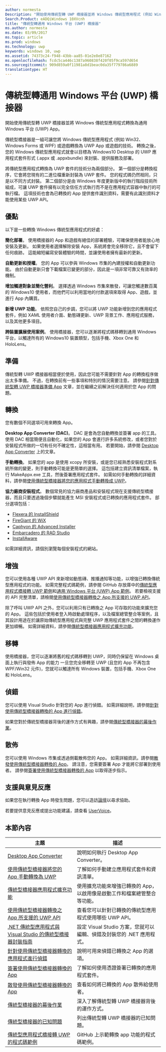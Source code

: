 ```yaml
---
author: normesta
Description: "開始使用傳統型轉 UWP 橋接器並將 Windows 傳統型應用程式 (例如 Win32、WPF 及 Windows Forms) 轉換為通用 Windows 平台 (UWP) App。"
Search.Product: eADQiWindows 10XVcnh
title: "傳統型轉通用 Windows 平台 (UWP) 橋接器"
ms.author: normesta
ms.date: 03/09/2017
ms.topic: article
ms.prod: windows
ms.technology: uwp
keywords: windows 10, uwp
ms.assetid: 74373c24-f948-43bb-aa85-01e2e8e87162
ms.openlocfilehash: fcdc5ca446c1387a960838f420f05f9ca597d654
ms.sourcegitcommit: 909d859a0f11981a8d1beac0da35f779786a6889
translationtype: HT
---
```

# <a name="desktop-to-universal-windows-platform-uwp-bridge"></a>傳統型轉通用 Windows 平台 (UWP) 橋接器

開始使用傳統型轉 UWP 橋接器並將 Windows 傳統型應用程式轉換為通用 Windows 平台 (UWP) App。

傳統型橋接器是一組可讓您將 Windows 傳統型應用程式 (例如 Win32、Windows Forms 或 WPF) 或遊戲轉換為 UWP App 或遊戲的技術。 轉換之後，您的 Windows 傳統型應用程式就會以目標為 Windows10 Desktop 的 UWP 應用程式套件形式 (.appx 或 .appxbundle) 來封裝、提供服務及部署。

將傳統型應用程式轉換為 UWP 套件的技術分為兩個部分。 第一個部分是轉換程序，它會將您現有的二進位檔重新封裝為 UWP 套件。 您的程式碼仍然相同，只是以不同方式封裝。 第二個部分是由 Windows 年度更新版中的執行階段技術所組成，可讓 UWP 套件擁有以完全信任方式執行而不是在應用程式容器中執行的可執行檔。 這項技術也會為已轉換的 App 提供套件識別資料，需要有此識別資料才能使用某些 UWP API。

## <a name="benefits"></a>優點

以下是一些轉換 Windows 傳統型應用程式的好處：

**簡化部署**。 使用橋接器的 App 和遊戲有絕佳的部署體驗，可確保使用者能放心地安裝及更新。 如果使用者選擇解除安裝 App，系統將會完全移除它，且不會留下任何痕跡。 這能縮短編寫安裝體驗的時間，並讓使用者擁有最新的更新。

**自動更新和授權**。 您的 App 可以參與 Windows 市集的內建授權和自動更新功能。 由於自動更新只會下載檔案已變更的部分，因此是一項非常可靠又有效率的機制。

**增加觸達對象並簡化營利**。 選擇透過 Windows 市集來散發，可讓您觸達數百萬的 Windows10 使用者，而他們可以利用當地的付款選項來取得 App、遊戲，並進行 App 內購買。

**新增 UWP 功能**。  依照您自己的步調，您可以將 UWP 功能新增到您的應用程式套件，例如 XAML 使用者介面、動態磚更新、UWP 背景工作、應用程式服務，以及其他更多項目。

**跨裝置擴展使用案例**。 使用橋接器，您可以逐漸將程式碼移轉到通用 Windows 平台，以觸達所有的 Windows10 裝置類型，包括手機、Xbox One 和 HoloLens。

## <a name="prepare"></a>準備

傳統型轉 UWP 橋接器相當便於使用，因此您可能不需要針對 App 的轉換程序做出太多準備。 不過，在轉換前有一些事項和特別的情況需要注意。 請參閱[針對傳統型轉 UWP 橋接器準備 App](desktop-to-uwp-prepare.md) 文章，並在繼續之前解決任何適用於您 App 的問題。

## <a name="convert"></a>轉換

您有數個不同選項可用來轉換 App。

**Desktop App Converter (DAC)**。 DAC 是會為您自動轉換並簽署 app 的工具。 使用 DAC 相當簡便且自動化，如果您的 App 會進行許多系統修改，或者您對於安裝程式所做的一切有任何不確定性，這相當有用。 若要開始，請參閱 [Desktop App Converter](desktop-to-uwp-run-desktop-app-converter.md) 上的文章。

**手動轉換**。 如果您的 app 是使用 xcopy 所安裝，或是您已經熟悉安裝程式對系統所做的變更，則手動轉換可能是更簡單的選擇。 這包括建立資訊清單檔案，執行 MakeAppx.exe 工具，然後簽署應用程式套件。 如需如何手動轉換的詳細資料，請參閱[使用傳統型橋接器將您的應用程式手動轉換成 UWP](desktop-to-uwp-manual-conversion.md)。

**協力廠商安裝程式**。 數個常見的協力廠商產品和安裝程式現在支援傳統型橋接器，而且只要透過幾個步驟就能產生 MSI 安裝程式或已轉換的應用程式套件。 部分選項包括：

* [Flexera 的 InstallShield](http://www.flexerasoftware.com/producer/products/software-installation/installshield-software-installer)
* [FireGiant 的 WiX](https://www.firegiant.com/r/appx)
* [Caphyon 的 Advanced Installer](http://www.advancedinstaller.com/uwp-app-package)
* [Embarcadero 的 RAD Studio](https://www.embarcadero.com/products/rad-studio/windows-10-store-desktop-bridge)
* [InstallAware](https://www.installaware.com/appx.htm)

如需詳細資訊，請個別瀏覽每個安裝程式的網站。

## <a name="enhance"></a>增強

您可以使用各種 UWP API 來新增如動態磚、推播通知等功能，以增強已轉換傳統型應用程式的功能。 如需完整程式碼範例，請參閱 GitHub 存放庫中的[傳統型應用程式橋接轉 UWP 範例](https://github.com/Microsoft/DesktopBridgeToUWP-Samples)和[通用 Windows 平台 (UWP) App 範例](https://github.com/Microsoft/Windows-universal-samples)。 若要檢視支援的 API 完整清單，請檢閱[使用傳統型橋接器轉換之 App 所支援的 UWP API](desktop-to-uwp-supported-api.md)。

除了呼叫 UWP API 之外，您可以利用只有已轉換之 App 可存取的功能來擴充您的 App。 這些包括於使用者登入時啟動處理程序，以及檔案總管整合等案例，且其設計用途在於讓原始傳統型應用程式與完整 UWP 應用程式套件之間的轉換運作更加順暢。 如需詳細資料，請參閱[傳統型橋接器應用程式擴充功能](desktop-to-uwp-extensions.md)。

## <a name="migrate"></a>移轉

使用橋接器，您可以逐漸將舊的程式碼移轉到 UWP，同時仍保留在 Windows 桌面上執行與發佈 App 的能力 一旦您完全移轉至 UWP (且您的 App 不再包含 WPF/Win32 元件)，您就可以觸達所有 Windows 裝置，包括手機、Xbox One 和 HoloLens。

## <a name="debug"></a>偵錯

您可以使用 Visual Studio 針對您的 App 進行偵錯。 如需詳細說明，請參閱[針對使用傳統型橋接器轉換的 App 進行偵錯](desktop-to-uwp-debug.md)。

如果您對於傳統型橋接器背後的運作方式有興趣，請參閱[傳統型橋接器的幕後作業](desktop-to-uwp-behind-the-scenes.md)。

## <a name="distribute"></a>散佈

您可以使用 Windows 市集或透過側載散佈您的 App。 如需詳細資訊，請參閱[散發使用傳統型橋接器轉換的 App](desktop-to-uwp-distribute.md)。 請注意，您需要簽署 App 才能將它部署到使用者。 請參閱[簽署使用傳統型橋接器轉換的 App](desktop-to-uwp-signing.md) 以取得逐步指示。

## <a name="support-and-feedback"></a>支援與意見反應

如果您在執行轉換 App 時發生問題，您可以造訪[論壇](https://social.msdn.microsoft.com/Forums/windowsapps/en-US/home?forum=wpdevelop)以尋求協助。

若要提供意見反應或提出功能建議，請查看 [UserVoice](https://wpdev.uservoice.com/forums/110705-universal-windows-platform/category/161895-desktop-bridge-centennial)。

## <a name="in-this-section"></a>本節內容

| 主題 | 描述 |
|-------|-------------|
| [Desktop App Converter](desktop-to-uwp-run-desktop-app-converter.md) | 說明如何執行 Desktop App Converter。 |
| [使用傳統型橋接器將您的 App 手動轉換為 UWP](desktop-to-uwp-manual-conversion.md) | 了解如何手動建立應用程式套件和資訊清單。 |
| [傳統型橋接器應用程式擴充功能](desktop-to-uwp-extensions.md) | 使用擴充功能來增強已轉換的 App，以啟用像是啟動工作和檔案總管整合等功能。 |
| [使用傳統型橋接器轉換之 App 所支援的 UWP API](desktop-to-uwp-supported-api.md) | 查看您可以針對已轉換的傳統型應用程式使用哪些 UWP API。 |
| [.NET 傳統型應用程式與 Visual Studio 的傳統型橋接器封裝指南](desktop-to-uwp-packaging-dot-net.md) | 設定 Visual Studio 方案，您就可以編輯、偵錯及封裝您的 .NET 應用程式。 |
| [針對使用傳統型橋接器轉換的應用程式進行偵錯](desktop-to-uwp-debug.md) | 說明可用來偵錯已轉換之 App 的選項。 |
| [簽署使用傳統型橋接器轉換的 App](desktop-to-uwp-signing.md) | 了解如何使用憑證簽署已轉換的應用程式套件。 |
| [散發使用傳統型橋接器轉換的 App](desktop-to-uwp-distribute.md) | 查看如何將已轉換的 App 散佈給使用者。  |
| [傳統型橋接器的幕後作業](desktop-to-uwp-behind-the-scenes.md) | 深入了解傳統型轉 UWP 橋接器背後的運作方式。 |
| [傳統型橋接器的已知問題](desktop-to-uwp-known-issues.md) | 列出傳統型轉 UWP 橋接器的已知問題。 |
| [傳統型應用程式橋接轉 UWP 的程式碼範例](https://github.com/Microsoft/DesktopBridgeToUWP-Samples) | GitHub 上示範轉換 app 功能的程式碼範例。 |
